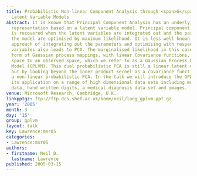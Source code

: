 ```yaml
---
title: Probabilistic Non-linear Component Analysis through <span>G</span>aussian Process
  Latent Variable Models
abstract: It is known that Principal Component Analysis has an underlying probabilistic
  representation based on a latent variable model. Principal component analysis (PCA)
  is recovered when the latent variables are integrated out and the parameters of
  the model are optimised by maximum likelihood. It is less well known that the dual
  approach of integrating out the parameters and optimising with respect to the latent
  variables also leads to PCA. The marginalised likelihood in this case takes the
  form of Gaussian process mappings, with linear Covariance functions, from a latent
  space to an observed space, which we refer to as a Gaussian Process Latent Variable
  Model (GPLVM). This dual probabilistic PCA is still a linear latent variable model,
  but by looking beyond the inner product kernel as a covariance function we can develop
  a non-linear probabilistic PCA. In the talk we will introduce the GPLVM and illustrate
  its application on a range of high dimensional data sets including motion capture
  data, hand written digits, a medical diagnosis data set and images.
venue: Microsoft Research, Cambridge, U.K.
linkpptgz: ftp://ftp.dcs.shef.ac.uk/home/neil/long_gplvm.ppt.gz
year: '2005'
month: 3
day: '15'
group: gplvm
layout: talk
key: Lawrence:msr05
categories:
- Lawrence:msr05
authors:
- firstname: Neil D.
  lastname: Lawrence
published: 2005-03-15
---
```

